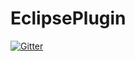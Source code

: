 # EclipsePlugin

[![Gitter](https://badges.gitter.im/Join%20Chat.svg)](https://gitter.im/hpcc-systems/EclipsePlugin?utm_source=badge&utm_medium=badge&utm_campaign=pr-badge&utm_content=badge)